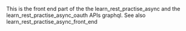 This is the front end part of the the learn_rest_practise_async and the learn_rest_practise_async_oauth APIs graphql.
See also learn_rest_practise_async_front_end
